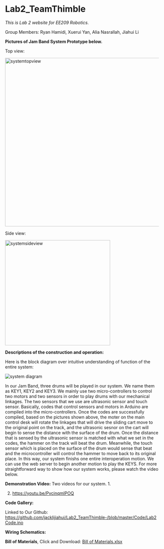 # Lab2_TeamThimble
*This is Lab 2 website for EE209 Robotics.* 

Group Members: Ryan Hamidi, Xuerui Yan, Alia Nasrallah, Jiahui Li


<b>Pictures of Jam Band System Prototype below.</b>

Top view:

<img width="551" alt="systemtopview" src="https://cloud.githubusercontent.com/assets/22850278/19546970/d3f6df52-9648-11e6-9574-9cee3a052e3f.png">


Side view:

<img width="344" alt="systemsideview" src="https://cloud.githubusercontent.com/assets/22850278/19547109/18b62b7e-964a-11e6-8418-fd4064a4580c.png">


<b>Descriptions of the construction and operation:</b>

Here is the block diagram over intuitive understanding of function of the entire system:

![system diagram](https://cloud.githubusercontent.com/assets/22620839/19614219/a3195a3a-97a7-11e6-882d-db1d3bd70dc8.jpeg)

In our Jam Band, three drums will be played in our system. We name them as KEY1, KEY2 and KEY3. We mainly use two micro-controllers to control two motors and two sensors in order to play drums with our mechanical linkages. The two sensors that we use are ultrasonic sensor and touch sensor. Basically, codes that control sensors and motors in Arduino are compiled into the micro-controllers. Once the codes are successfully compiled, based on the pictures shown above, the moter on the main control desk will rotate the linkages that will drive the sliding cart move to the original point on the track, and the ultrasonic sesnor on the cart will begin to sense the distance with the surface of the drum. Once the distance that is sensed by the ultrasonic sensor is matched with what we set in the codes, the hammer on the track will beat the drum. Meanwhile, the touch sensor which is placed on the surface of the drum would sense that beat and the microcontroller will control the hammer to move back to its original place. In this way, our system finishs one entire interoperation motion. We can use the web server to begin another motion to play the KEYS. For more straightforward way to show how our system works, please watch the video below.


<b>Demonstration Video:</b>
Two videos for our system.
1.

2. https://youtu.be/PvcinqmIPOQ





<b>Code Gallery:</b>

Linked to Our Github: https://github.com/jacklijiahui/Lab2_TeamThimble-/blob/master/Code/Lab2Code.ino





<b>Wiring Schematics:</b>







<b>Bill of Materials</b>, Click and Download:
[Bill of Materials.xlsx](https://github.com/jacklijiahui/Lab2_TeamThimble-/files/543081/Bill.of.Materials.xlsx)






